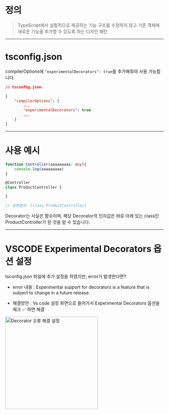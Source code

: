 # 정의

> TypeScript에서 실험적으로 제공하는 기능
> 구조를 수정하지 않고 기존 객체에 새로운 기능을 추가할 수 있도록 하는 디자인 패턴

---
# tsconfig.json

compilerOptions에 `"experimentalDecorators": true`를 추가해줘야 사용 가능합니다.
```json
// tsconfig.json

{
	"compilerOptions": {
		...
		"experimentalDecorators": true
		...
	}
}
```

---
# 사용 예시
```typescript
function Controller(aaaaaaaaa: any){
    console.log(aaaaaaaaa)
}

@Controller
class ProductController {

}

// 실행결과: [class ProductController]
```
Decorator는 사실은 함수이며, 해당 Decorator의 인자값은 바로 아래 있는 class인 ProductController가 된 것을 알 수 있습니다.

---
# VSCODE Experimental Decorators 옵션 설정
tsconfig.json 파일에 추가 설정을 하였지만, error가 발생한다면? 

- error 내용 : Experimental support for decorators is a feature that is subject to change in a future release. 

- 해결방안 : Vs code 설정 화면으로 들어가서 Experimental Decorators 옵션을 체크 ✅ 하면 해결
<img width="294" alt="Decorator 오류 해결 설정" src="https://gist.github.com/user-attachments/assets/a667a372-f206-4df7-88a1-7441200df5b4">
